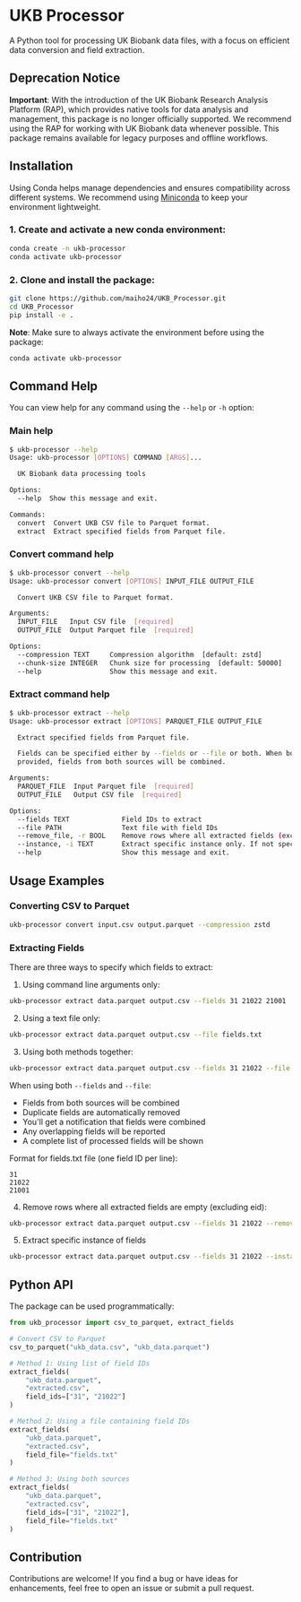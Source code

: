 # UKB Processor

A Python tool for processing UK Biobank data files, with a focus on efficient data conversion and field extraction.

## Deprecation Notice
**Important**: With the introduction of the UK Biobank Research Analysis Platform (RAP), which provides native tools for data analysis and management, this package is no longer officially supported. We recommend using the RAP for working with UK Biobank data whenever possible. This package remains available for legacy purposes and offline workflows.

## Installation

Using Conda helps manage dependencies and ensures compatibility across different systems. We recommend using [Miniconda](https://docs.conda.io/en/latest/miniconda.html) to keep your environment lightweight.

### 1. Create and activate a new conda environment:
```bash
conda create -n ukb-processor
conda activate ukb-processor
```

### 2. Clone and install the package:
```bash
git clone https://github.com/maiho24/UKB_Processor.git
cd UKB_Processor
pip install -e .
```

**Note**: Make sure to always activate the environment before using the package:
```bash
conda activate ukb-processor
```

## Command Help

You can view help for any command using the `--help` or `-h` option:

### Main help
```bash
$ ukb-processor --help
Usage: ukb-processor [OPTIONS] COMMAND [ARGS]...

  UK Biobank data processing tools

Options:
  --help  Show this message and exit.

Commands:
  convert  Convert UKB CSV file to Parquet format.
  extract  Extract specified fields from Parquet file.
```

### Convert command help
```bash
$ ukb-processor convert --help
Usage: ukb-processor convert [OPTIONS] INPUT_FILE OUTPUT_FILE

  Convert UKB CSV file to Parquet format.

Arguments:
  INPUT_FILE   Input CSV file  [required]
  OUTPUT_FILE  Output Parquet file  [required]

Options:
  --compression TEXT     Compression algorithm  [default: zstd]
  --chunk-size INTEGER   Chunk size for processing  [default: 50000]
  --help                 Show this message and exit.
```

### Extract command help
```bash
$ ukb-processor extract --help
Usage: ukb-processor extract [OPTIONS] PARQUET_FILE OUTPUT_FILE

  Extract specified fields from Parquet file.

  Fields can be specified either by --fields or --file or both. When both are
  provided, fields from both sources will be combined.

Arguments:
  PARQUET_FILE  Input Parquet file  [required]
  OUTPUT_FILE   Output CSV file  [required]

Options:
  --fields TEXT             Field IDs to extract
  --file PATH               Text file with field IDs
  --remove_file, -r BOOL    Remove rows where all extracted fields (excl. eid) are empty [default: False]
  --instance, -i TEXT       Extract specific instance only. If not specified, all instances will be extracted [default: None]
  --help                    Show this message and exit.
```

## Usage Examples

### Converting CSV to Parquet

```bash
ukb-processor convert input.csv output.parquet --compression zstd
```

### Extracting Fields

There are three ways to specify which fields to extract:

1. Using command line arguments only:
```bash
ukb-processor extract data.parquet output.csv --fields 31 21022 21001
```

2. Using a text file only:
```bash
ukb-processor extract data.parquet output.csv --file fields.txt
```

3. Using both methods together:
```bash
ukb-processor extract data.parquet output.csv --fields 31 21022 --file fields.txt
```

When using both `--fields` and `--file`:
- Fields from both sources will be combined
- Duplicate fields are automatically removed
- You'll get a notification that fields were combined
- Any overlapping fields will be reported
- A complete list of processed fields will be shown

Format for fields.txt file (one field ID per line):
```
31
21022
21001
```

4. Remove rows where all extracted fields are empty (excluding eid):
```bash
ukb-processor extract data.parquet output.csv --fields 31 21022 --remove-empty
```

5. Extract specific instance of fields
```bash
ukb-processor extract data.parquet output.csv --fields 31 21022 --instance 1.0
```

## Python API

The package can be used programmatically:

```python
from ukb_processor import csv_to_parquet, extract_fields

# Convert CSV to Parquet
csv_to_parquet("ukb_data.csv", "ukb_data.parquet")

# Method 1: Using list of field IDs
extract_fields(
    "ukb_data.parquet",
    "extracted.csv",
    field_ids=["31", "21022"]
)

# Method 2: Using a file containing field IDs
extract_fields(
    "ukb_data.parquet",
    "extracted.csv",
    field_file="fields.txt"
)

# Method 3: Using both sources
extract_fields(
    "ukb_data.parquet",
    "extracted.csv",
    field_ids=["31", "21022"],
    field_file="fields.txt"
)
```

## Contribution
Contributions are welcome! If you find a bug or have ideas for enhancements, feel free to open an issue or submit a pull request.
